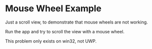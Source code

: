 # Mouse Wheel Example

Just a scroll view, to demonstrate that mouse wheels are not working.

Run the app and try to scroll the view with a mouse wheel.

This problem only exists on win32, not UWP.
